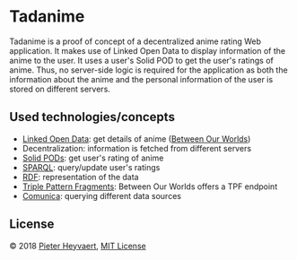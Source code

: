 # Tadanime

Tadanime is a proof of concept of a decentralized anime rating Web application.
It makes use of Linked Open Data to display information of the anime to the user.
It uses a user's Solid POD to get the user's ratings of anime.
Thus, no server-side logic is required for the application
as both the information about the anime and the personal information of the user
is stored on different servers.

## Used technologies/concepts

- [Linked Open Data](https://www.w3.org/DesignIssues/LinkedData.html): get details of anime ([Between Our Worlds](https://betweenourworlds.org))
- Decentralization: information is fetched from different servers
- [Solid PODs](https://solid.inrupt.com/get-a-solid-pod): get user's rating of anime
- [SPARQL](): query/update user's ratings
- [RDF](https://www.w3.org/TR/rdf11-concepts/): representation of the data
- [Triple Pattern Fragments](http://linkeddatafragments.org/concept/): Between Our Worlds offers a TPF endpoint
- [Comunica](https://github.com/comunica/): querying different data sources

## License

© 2018 [Pieter Heyvaert](https://pieterheyvaert.com), [MIT License](https://github.com/pheyvaer/tadanime/blob/master/LICENSE.md)